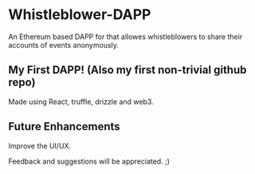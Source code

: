 # Whistleblower-DAPP

An Ethereum based DAPP for that allowes whistleblowers to share their accounts of events anonymously.

## My First DAPP! (Also my first non-trivial github repo)

Made using React, truffle, drizzle and web3.

## Future Enhancements

Improve the UI/UX.

Feedback and suggestions will be appreciated. ;)
